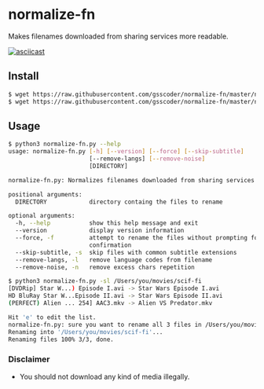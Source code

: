 # normalize-fn

Makes filenames downloaded from sharing services more readable.

[![asciicast](https://asciinema.org/a/281509.svg)](https://asciinema.org/a/281509)

## Install
```sh
$ wget https://raw.githubusercontent.com/gsscoder/normalize-fn/master/normalize-fn.py
$ wget https://raw.githubusercontent.com/gsscoder/normalize-fn/master/normalize-fn.py.json
```

## Usage
```sh
$ python3 normalize-fn.py --help
usage: normalize-fn.py [-h] [--version] [--force] [--skip-subtitle]
                       [--remove-langs] [--remove-noise]
                       [DIRECTORY]

normalize-fn.py: Normalizes filenames downloaded from sharing services (Version 0.1.0)

positional arguments:
  DIRECTORY            directory containg the files to rename

optional arguments:
  -h, --help           show this help message and exit
  --version            display version information
  --force, -f          attempt to rename the files without prompting for
                       confirmation
  --skip-subtitle, -s  skip files with common subtitle extensions
  --remove-langs, -l   remove language codes from filename
  --remove-noise, -n   remove excess chars repetition

$ python3 normalize-fn.py -sl /Users/you/movies/scif-fi
[DVDRip] Star W...) Episode I.avi -> Star Wars Episode I.avi
HD BluRay Star W...Episode II.avi -> Star Wars Episode II.avi
(PERFECT) Alien ... 254] AAC3.mkv -> Alien VS Predator.mkv

Hit 'e' to edit the list.
normalize-fn.py: sure you want to rename all 3 files in /Users/you/movies/scif-fi [yne]?y
Renaming into '/Users/you/movies/scif-fi'...
Renaming files 100% 3/3, done.
```

### Disclaimer
- You should not download any kind of media illegally.